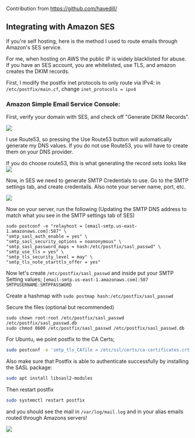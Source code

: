 Contribution from https://github.com/havedill/

## Integrating with Amazon SES

If you're self hosting, here is the method I used to route emails through Amazon's SES service.

For me, when hosting on AWS the public IP is widely blacklisted for abuse. If you have an SES account, you are whitelisted, use TLS, and amazon creates the DKIM records.

First, I modify the postfix inet protocols to only route via IPv4: in `/etc/postfix/main.cf`, change `inet_protocols = ipv4`

### Amazon Simple Email Service Console:

First, verify your domain with SES, and check off "Generate DKIM Records".

<img src=https://i.imgur.com/9KeIlhA.png>

I use Route53, so pressing the Use Route53 button will automatically generate my DNS values. If you do not use Route53, you will have to create them on your DNS provider.

If you do choose route53, this is what generating the record sets looks like
<img src=https://i.imgur.com/8FSHehx.png>

Now, in SES we need to generate SMTP Credentials to use. Go to the SMTP settings tab, and create credentails. Also note your server name, port, etc.

<img src=https://i.imgur.com/FcFjrCO.png>

Now on your server, run the following (Updating the SMTP DNS address to match what you see in the SMTP settings tab of SES)
```
sudo postconf -e "relayhost = [email-smtp.us-east-1.amazonaws.com]:587" \
"smtp_sasl_auth_enable = yes" \
"smtp_sasl_security_options = noanonymous" \
"smtp_sasl_password_maps = hash:/etc/postfix/sasl_passwd" \
"smtp_use_tls = yes" \
"smtp_tls_security_level = may" \
"smtp_tls_note_starttls_offer = yes"
```

Now let's create `/etc/postfix/sasl_passwd` and inside put your SMTP Setting values;
`[email-smtp.us-east-1.amazonaws.com]:587 SMTPUSERNAME:SMTPPASSWORD`

Create a hashmap with `sudo postmap hash:/etc/postfix/sasl_passwd`

Secure the files (optional but recommended)
```
sudo chown root:root /etc/postfix/sasl_passwd /etc/postfix/sasl_passwd.db
sudo chmod 0600 /etc/postfix/sasl_passwd /etc/postfix/sasl_passwd.db
```

For Ubuntu, we point postfix to the CA Certs;

```bash
sudo postconf -e 'smtp_tls_CAfile = /etc/ssl/certs/ca-certificates.crt'
```

Also make sure that Postfix is able to authenticate successfully by installing the SASL package:

```bash
sudo apt install libsasl2-modules
```

Then restart postfix

```bash
sudo systemctl restart postfix
```

and you should see the mail in `/var/log/mail.log` and in your alias emails routed through Amazons servers!

<img src=https://i.imgur.com/0qLiqmH.png>

